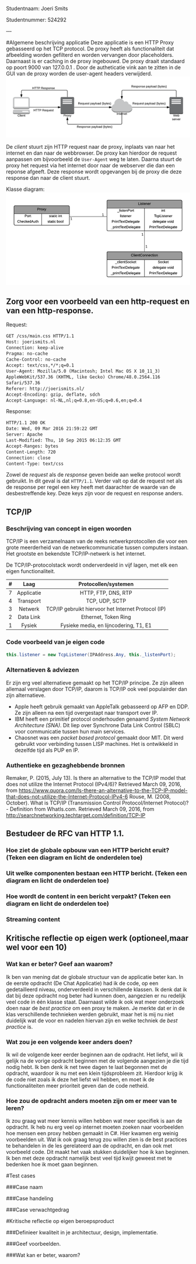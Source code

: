 Studentnaam: Joeri Smits

Studentnummer: 524292

‐‐‐

#Algemene beschrijving applicatie
Deze applicatie is een HTTP Proxy gebasseerd op het TCP protocol. De proxy heeft als functionaliteit dat afbeelding worden gefilterd en worden vervangen door placeholders. Daarnaast is er caching in de proxy ingebouwd. De proxy draait standaard op poort 9000 van 127.0.0.1 . Door de autheticatie vink aan te zitten in de GUI van de proxy worden de user-agent headers verwijderd.  
![alt text](https://github.com/JoeriSmits/NotS-assignment-3/blob/master/proxy_basic.png "Proxy basic")

De *client* stuurt zijn HTTP request naar de proxy, inplaats van naar het internet en dan naar de webbrowser. De proxy kan hierdoor de request aanpassen om bijvoorbeeld de `User-Agent` weg te laten. Daarna stuurt de proxy het request via het internet door naar de webserver die dan een reponse afgeeft. Deze response wordt opgevangen bij de proxy die deze response dan naar de client stuurt.  

Klasse diagram:
![alt text](https://github.com/JoeriSmits/NotS-assignment-3/blob/master/proxy_class_diagram.png "Proxy basic")

## Zorg voor een voorbeeld van een http‐request en van een http‐response.

Request:
```
GET /css/main.css HTTP/1.1
Host: joerismits.nl
Connection: keep-alive
Pragma: no-cache
Cache-Control: no-cache
Accept: text/css,*/*;q=0.1
User-Agent: Mozilla/5.0 (Macintosh; Intel Mac OS X 10_11_3) AppleWebKit/537.36 (KHTML, like Gecko) Chrome/48.0.2564.116 Safari/537.36
Referer: http://joerismits.nl/
Accept-Encoding: gzip, deflate, sdch
Accept-Language: nl-NL,nl;q=0.8,en-US;q=0.6,en;q=0.4
```

Response:
```
HTTP/1.1 200 OK
Date: Wed, 09 Mar 2016 21:59:22 GMT
Server: Apache
Last-Modified: Thu, 10 Sep 2015 06:12:35 GMT
Accept-Ranges: bytes
Content-Length: 720
Connection: close
Content-Type: text/css
```

Zowel de _request_ als de _response_ geven beide aan welke protocol wordt gebruikt. In dit geval is dat `HTTP/1.1`. Verder valt op dat de request net als de response per regel een key heeft met daarachter de waarde van de desbestreffende key. Deze keys zijn voor de request en response anders. 

## TCP/IP

### Beschrijving van concept in eigen woorden
TCP/IP is een verzamelnaam van de reeks netwerkprotocollen die voor een grote meerderheid van de netwerkcommunicatie tussen computers instaan. Het grootste en bekendste TCP/IP-netwerk is het internet.  

De TCP/IP-protocolstack wordt onderverdeeld in vijf lagen, met elk een eigen functionaliteit.  

| # | Laag | Protocollen/systemen |
| :---: | :---: | :---: |
| 7 | Applicatie | HTTP, FTP, DNS, RTP |
| 4 | Transport | TCP, UDP, SCTP |
| 3 | Netwerk | TCP/IP gebruikt hiervoor het Internet Protocol (IP) |
| 2 | Data Link | Ethernet, Token Ring |
| 1 | Fysiek |Fysieke media, en lijncodering, T1, E1 |

### Code voorbeeld van je eigen code
```cs
this.listener = new TcpListener(IPAddress.Any, this._listenPort);
```
### Alternatieven & adviezen
Er zijn erg veel alternatieve gemaakt op het TCP/IP principe. Ze zijn alleen allemaal verslagen door TCP/IP, daarom is TCP/IP ook veel populairder dan zijn alternatieve.

* Apple heeft gebruik gemaakt van AppleTalk gebasseerd op AFP en DDP. Ze zijn alleen na een tijd overgestapt naar transport over IP.
* IBM heeft een primitief protocol onderhouden genaamd _System Network Architecture (SNA)_. Dit liep over Synchrone Data Link Control (SBLC) voor communicatie tussen hun main services.
* Chaosnet was een _packet based protocol_ gemaakt door MIT. Dit werd gebruikt voor verbinding tussen LISP machines. Het is ontwikkeld in dezelfde tijd als PUP en IP.

### Authentieke en gezaghebbende bronnen
Remaker, P. (2015, July 13). Is there an alternative to the TCP/IP model that does not utilize the Internet Protocol (IPv4/6)? Retrieved March 09, 2016, from https://www.quora.com/Is-there-an-alternative-to-the-TCP-IP-model-that-does-not-utilize-the-Internet-Protocol-IPv4-6
Rouse, M. (2008, October). What is TCP/IP (Transmission Control Protocol/Internet Protocol)? - Definition from WhatIs.com. Retrieved March 09, 2016, from http://searchnetworking.techtarget.com/definition/TCP-IP


## Bestudeer de RFC van HTTP 1.1.

### Hoe ziet de globale opbouw van een HTTP bericht eruit? (Teken een diagram en licht de onderdelen toe)

### Uit welke componenten bestaan een HTTP bericht. (Teken een diagram en licht de onderdelen toe)

### Hoe wordt de content in een bericht verpakt? (Teken een diagram en licht de onderdelen toe)

### Streaming content

## Kritische reflectie op eigen werk (optioneel,maar wel voor een 10)

### Wat kan er beter? Geef aan waarom?
Ik ben van mening dat de globale structuur van de applicatie beter kan. In de eerste opdracht (De Chat Applicatie) had ik de code, op een gedetailleerd niveau, onderverdeeld in verschillende klassen. Ik denk dat ik dat bij deze opdracht nog beter had kunnen doen, aangezien er nu redelijk veel code in één klasse staat. 
Daarnaast wilde ik ook wat meer onderzoek doen naar de _best practice_ om een proxy te maken. Je merkte dat er in de klas verschillende technieken werden gebruikt, maar het is mij nu niet duidelijk wat de voor en nadelen hiervan zijn en welke techniek de _best practice_ is.

### Wat zou je een volgende keer anders doen?
Ik wil de volgende keer eerder beginnen aan de opdracht. Het liefst, wil ik gelijk na de vorige opdracht beginnen met de volgende aangezien je die tijd nodig hebt. Ik ben denk ik net twee dagen te laat begonnen met de opdracht, waardoor ik nu met een klein tijdsprobleem zit. Hierdoor krijg ik de code niet zoals ik deze het liefst wil hebben, en moet ik de functionaliteiten meer prioriteit geven dan de code netheid.

### Hoe zou de opdracht anders moeten zijn om er meer van te leren?
Ik zou graag wat meer kennis willen hebben wat meer specifiek is aan de opdracht. Ik heb nu erg veel op internet moeten zoeken naar voorbeelden hoe mensen een proxy hebben gemaakt in C#. Hier kwamen erg weinig voorbeelden uit. Wat ik ook graag terug zou willen zien is de best practices te behandelen in de les gerelateerd aan de opdracht, en dan ook met voorbeeld code. Dit maakt het vaak stukken duidelijker hoe ik kan beginnen. Ik ben met deze opdracht namelijk best veel tijd kwijt geweest met te bedenken hoe ik moet gaan beginnen.

#Test cases

###Case naam

###Case handeling

###Case verwachtgedrag

#Kritische reflectie op eigen beroepsproduct

###Definieer kwaliteit in je architectuur, design, implementatie.

###Geef voorbeelden.

###Wat kan er beter, waarom?
